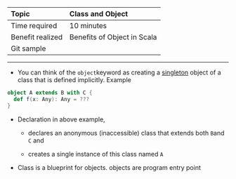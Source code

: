 | Topic | Class and Object |
| :--- | :--- |
| Time required | 10 minutes |
| Benefit realized | Benefits of Object in Scala |
| Git sample |  |

---

*  You can think of the `object`keyword as creating a [singleton](http://en.wikipedia.org/wiki/Singleton_pattern) object of a class that is defined implicitly. Example

```scala
object A extends B with C {
  def f(x: Any): Any = ???
}
```

* Declaration in above example,
  *  declares an anonymous \(inaccessible\) class that extends both `B`and `C` and

  *  creates a single instance of this class named `A` 
* Class is a blueprint for objects. objects are program entry point







